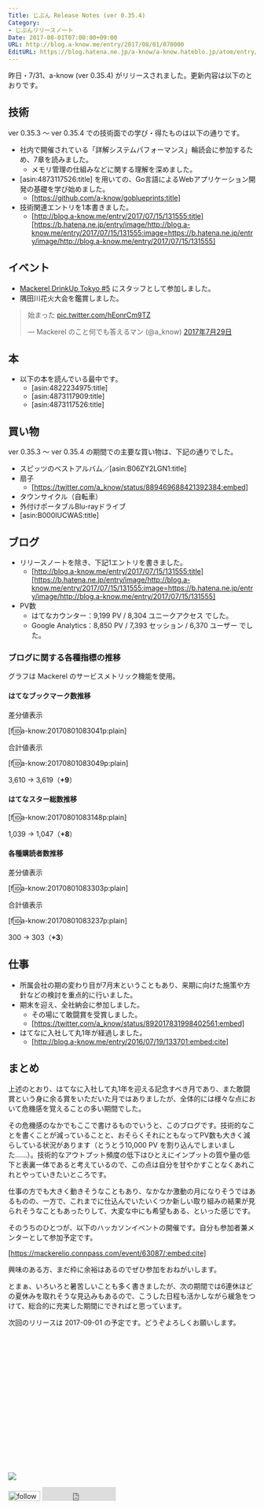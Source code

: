 ```yaml
---
Title: じぶん Release Notes (ver 0.35.4)
Category:
- じぶんリリースノート
Date: 2017-08-01T07:00:00+09:00
URL: http://blog.a-know.me/entry/2017/08/01/070000
EditURL: https://blog.hatena.ne.jp/a-know/a-know.hateblo.jp/atom/entry/8599973812283915444
---
```


昨日・7/31、a-know (ver 0.35.4) がリリースされました。更新内容は以下のとおりです。


<!-- more -->


## 技術
ver 0.35.3 〜 ver 0.35.4 での技術面での学び・得たものは以下の通りです。

* 社内で開催されている「詳解システムパフォーマンス」輪読会に参加するため、7章を読みました。
    * メモリ管理の仕組みなどに関する理解を深めました。
* [asin:4873117526:title] を用いての、Go言語によるWebアプリケーション開発の基礎を学び始めました。
    * [https://github.com/a-know/goblueprints:title]
* 技術関連エントリを1本書きました。
    * [http://blog.a-know.me/entry/2017/07/15/131555:title][https://b.hatena.ne.jp/entry/image/http://blog.a-know.me/entry/2017/07/15/131555:image=https://b.hatena.ne.jp/entry/image/http://blog.a-know.me/entry/2017/07/15/131555]




## イベント
* [Mackerel DrinkUp Tokyo #5](https://mackerelio.connpass.com/event/60063/) にスタッフとして参加しました。
* 隅田川花火大会を鑑賞しました。

<blockquote class="twitter-tweet" data-lang="ja"><p lang="ja" dir="ltr">始まった <a href="https://t.co/hEonrCm9TZ">pic.twitter.com/hEonrCm9TZ</a></p>&mdash; Mackerel のこと何でも答えるマン (@a_know) <a href="https://twitter.com/a_know/status/891239310480900096">2017年7月29日</a></blockquote>
<script async src="//platform.twitter.com/widgets.js" charset="utf-8"></script>



## 本
* 以下の本を読んでいる最中です。
    * [asin:4822234975:title]
    * [asin:4873117909:title]
    * [asin:4873117526:title]



## 買い物
ver 0.35.3 〜 ver 0.35.4 の期間での主要な買い物は、下記の通りでした。

* スピッツのベストアルバム／[asin:B06ZY2LGN1:title]
* 扇子
    * [https://twitter.com/a_know/status/889469688421392384:embed]
* タウンサイクル（自転車）
* 外付けポータブルBlu-rayドライブ
* [asin:B000IUCWAS:title]


## ブログ
* リリースノートを除き、下記1エントリを書きました。
    * [http://blog.a-know.me/entry/2017/07/15/131555:title][https://b.hatena.ne.jp/entry/image/http://blog.a-know.me/entry/2017/07/15/131555:image=https://b.hatena.ne.jp/entry/image/http://blog.a-know.me/entry/2017/07/15/131555]
* PV数
    * はてなカウンター：9,199 PV / 8,304 ユニークアクセス でした。
    * Google Analytics：8,850 PV / 7,393 セッション / 6,370 ユーザー でした。


### ブログに関する各種指標の推移

グラフは Mackerel のサービスメトリック機能を使用。

#### はてなブックマーク数推移

差分値表示

[f:id:a-know:20170801083041p:plain]

合計値表示

[f:id:a-know:20170801083049p:plain]

3,610 → 3,619（<b>+9</b>）


#### はてなスター総数推移

[f:id:a-know:20170801083148p:plain]

1,039 → 1,047（<b>+8</b>）


#### 各種購読者数推移

差分値表示

[f:id:a-know:20170801083303p:plain]

合計値表示

[f:id:a-know:20170801083237p:plain]


300 → 303（<b>+3</b>）


## 仕事
* 所属会社の期の変わり目が7月末ということもあり、来期に向けた施策や方針などの検討を重点的に行いました。
* 期末を迎え、全社納会に参加しました。
    * その場にて敢闘賞を受賞しました。
    * [https://twitter.com/a_know/status/892017831998402561:embed]
* はてなに入社して丸1年が経過しました。
    * [http://blog.a-know.me/entry/2016/07/19/133701:embed:cite]




## まとめ
上述のとおり、はてなに入社して丸1年を迎える記念すべき月であり、また敢闘賞という身に余る賞をいただいた月ではありましたが、全体的には様々な点において危機感を覚えることの多い期間でした。


その危機感のなかでもここで書けるものでいうと、このブログです。技術的なことを書くことが減っていることと、おそらくそれにともなってPV数も大きく減らしている状況があります（とうとう10,000 PV を割り込んでしまいました......）。技術的なアウトプット頻度の低下はひとえにインプットの質や量の低下と表裏一体であると考えているので、この点は自分を甘やかすことなくあれこれとやっていきたいところです。


仕事の方でも大きく動きそうなこともあり、なかなか激動の月になりそうではあるものの、一方で、これまでに仕込んでいたいくつか新しい取り組みの結果が見られそうなこともあったりして、大変な中にも希望もある、といった感じです。


そのうちのひとつが、以下のハッカソンイベントの開催です。自分も参加者兼メンターとして参加予定です。


[https://mackerelio.connpass.com/event/63087/:embed:cite]


興味のある方、まだ枠に余裕はあるのでぜひ参加をおねがいします。


とまぁ、いろいろと暑苦しいことも多く書きましたが、次の期間では6連休ほどの夏休みを取れそうな見込みもあるので、こうした日程も活かしながら緩急をつけて、総合的に充実した期間にできればと思っています。



次回のリリースは 2017-09-01 の予定です。どうぞよろしくお願いします。


<div>
<br>
<script async src="//pagead2.googlesyndication.com/pagead/js/adsbygoogle.js"></script>
<!-- article-bottom2 -->
<ins class="adsbygoogle"
     style="display:inline-block;width:300px;height:250px"
     data-ad-client="ca-pub-3463034538369189"
     data-ad-slot="5274552934"></ins>
<script>
(adsbygoogle = window.adsbygoogle || []).push({});
</script>

<a href="http://bit.ly/grass-graph" target='blank' rel="nofollow"><img src="https://cdn-ak.f.st-hatena.com/images/fotolife/a/a-know/20170405/20170405220342.png"></a>
<br>
</div>

<div>
<a href='http://cloud.feedly.com/#subscription%2Ffeed%2Fhttp%3A%2F%2Fblog.a-know.me%2Ffeed'  target='blank'><img id='feedlyFollow' src='http://s3.feedly.com/img/follows/feedly-follow-rectangle-volume-small_2x.png' alt='follow us in feedly' width='65' height='20'></a>



<iframe src="http://blog.hatena.ne.jp/a-know/a-know.hateblo.jp/subscribe/iframe" allowtransparency="true" frameborder="0" scrolling="no" width="150" height="28"></iframe>
</div>
